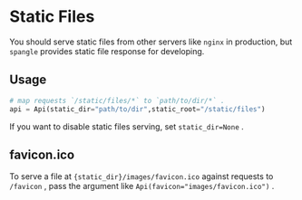 # Static Files

You should serve static files from other servers like `nginx` in production, but `spangle` provides static file response for developing.

## Usage

```python
# map requests `/static/files/*` to `path/to/dir/*` .
api = Api(static_dir="path/to/dir",static_root="/static/files")

```

If you want to disable static files serving, set `static_dir=None` .

## favicon.ico

To serve a file at `{static_dir}/images/favicon.ico` against requests to `/favicon` , pass the argument like `Api(favicon="images/favicon.ico")` .

